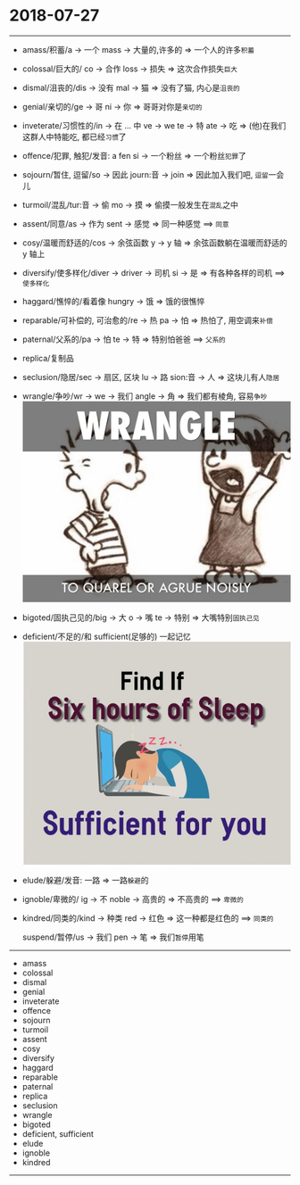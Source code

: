 # 2018-07-27

---

- amass/积蓄/a -> 一个 mass -> 大量的,许多的 => 一个人的许多`积蓄`
- colossal/巨大的/ co -> 合作 loss -> 损失 => 这次合作损失`巨大`
- dismal/沮丧的/dis -> 没有 mal -> 猫 => 没有了猫, 内心是`沮丧的`
- genial/亲切的/ge -> 哥  ni -> 你 => 哥哥对你是`亲切的`
- inveterate/习惯性的/in -> 在 ... 中 ve -> we te -> 特 ate -> 吃 => (他)在我们这群人中特能吃, 都已经`习惯`了
- offence/犯罪, 触犯/发音: a fen si -> 一个粉丝 => 一个粉丝`犯罪`了
- sojourn/暂住, 逗留/so -> 因此 journ:音 -> join => 因此加入我们吧, `逗留`一会儿
- turmoil/混乱/tur:音 -> 偷 mo -> 摸 => 偷摸一般发生在`混乱`之中
- assent/同意/as -> 作为 sent -> 感觉 => 同一种感觉 ==> `同意`
- cosy/温暖而舒适的/cos -> 余弦函数 y -> y 轴 => 余弦函数躺在温暖而舒适的 y 轴上
- diversify/使多样化/diver -> driver -> 司机 si -> 是 => 有各种各样的司机 ==> `使多样化`
- haggard/憔悴的/看着像 hungry -> 饿 => 饿的很憔悴
- reparable/可补偿的, 可治愈的/re -> 热 pa -> 怕 => 热怕了, 用空调来`补偿`
- paternal/父系的/pa -> 怕 te -> 特 => 特别怕爸爸 ==> `父系的`
- replica/复制品
- seclusion/隐居/sec -> 扇区, 区块 lu -> 路 sion:音 -> 人 => 这块儿有人`隐居`
- wrangle/争吵/wr -> we -> 我们 angle -> 角 => 我们都有棱角, 容易`争吵`  ![wrangle](./figure/wrangle.jpeg?raw=true)
- bigoted/固执己见的/big -> 大 o -> 嘴 te -> 特别 => 大嘴特别`固执己见`
- deficient/不足的/和 sufficient(足够的) 一起记忆![sufficient](./figure/sufficient.jpg?raw=true)
- elude/躲避/发音: 一路 => 一路`躲避`的
- ignoble/卑微的/ ig -> 不 noble -> 高贵的 => 不高贵的 ==> `卑微的`
- kindred/同类的/kind -> 种类 red -> 红色 => 这一种都是红色的 ==> `同类的`

    suspend/暂停/us -> 我们 pen -> 笔 => 我们`暂停`用笔

---

- amass
- colossal
- dismal
- genial
- inveterate
- offence
- sojourn
- turmoil
- assent
- cosy
- diversify
- haggard
- reparable
- paternal
- replica
- seclusion
- wrangle
- bigoted
- deficient, sufficient
- elude
- ignoble
- kindred

---
